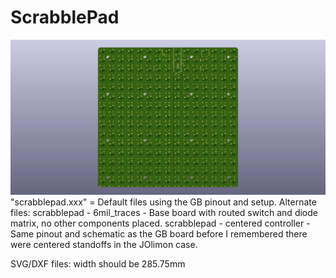 # ScrabblePad
![Render](scrabblepad_render.png)
 "scrabblepad.xxx" = Default files using the GB pinout and setup. 
 Alternate files:
	scrabblepad - 6mil_traces - Base board with routed switch and diode matrix, no other components placed. 
	scrabblepad - centered controller - Same pinout and schematic as the GB board before I remembered there were centered standoffs in the JOlimon case. 
	
SVG/DXF files: width should be 285.75mm 
